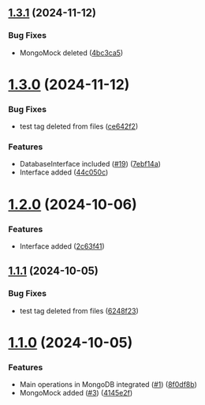 ## [1.3.1](https://github.com/cristianat98/DBClientGo/compare/v1.3.0...v1.3.1) (2024-11-12)


### Bug Fixes

* MongoMock deleted ([4bc3ca5](https://github.com/cristianat98/DBClientGo/commit/4bc3ca58b00808f963951e67261f4c9b1bb3e33c))

# [1.3.0](https://github.com/cristianat98/DBClientGo/compare/v1.2.0...v1.3.0) (2024-11-12)


### Bug Fixes

* test tag deleted from files ([ce642f2](https://github.com/cristianat98/DBClientGo/commit/ce642f2645608cbac8d539a3608d1037aea4277b))


### Features

* DatabaseInterface included ([#19](https://github.com/cristianat98/DBClientGo/issues/19)) ([7ebf14a](https://github.com/cristianat98/DBClientGo/commit/7ebf14a448e4e51bf9867b9ecc111dbd42cc1df7))
* Interface added ([44c050c](https://github.com/cristianat98/DBClientGo/commit/44c050c81a1d1d315c60d7e96a3cbbe78c05797b))

# [1.2.0](https://github.com/cristianat98/DBClientGo/compare/v1.1.1...v1.2.0) (2024-10-06)


### Features

* Interface added ([2c63f41](https://github.com/cristianat98/DBClientGo/commit/2c63f411b56a22755d8147f2c8ee531efeb642fd))

## [1.1.1](https://github.com/cristianat98/DBClientGo/compare/v1.1.0...v1.1.1) (2024-10-05)


### Bug Fixes

* test tag deleted from files ([6248f23](https://github.com/cristianat98/DBClientGo/commit/6248f236774a95a1a61e057674c2588b9676da99))

# [1.1.0](https://github.com/cristianat98/DBClientGo/compare/v1.0.0...v1.1.0) (2024-10-05)


### Features

* Main operations in MongoDB integrated ([#1](https://github.com/cristianat98/DBClientGo/issues/1)) ([8f0df8b](https://github.com/cristianat98/DBClientGo/commit/8f0df8b1687d375bdec7a9923c0f7800e3bee0b3))
* MongoMock added ([#3](https://github.com/cristianat98/DBClientGo/issues/3)) ([4145e2f](https://github.com/cristianat98/DBClientGo/commit/4145e2fe1e6f674d68c76c6b598a965af7ed32af))
